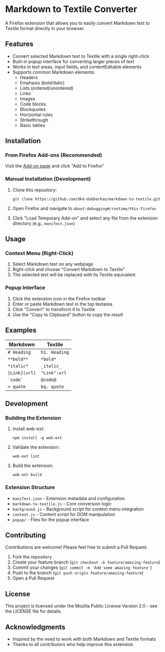 # Markdown to Textile Converter

A Firefox extension that allows you to easily convert Markdown text to Textile format directly in your browser.

## Features

- Convert selected Markdown text to Textile with a single right-click
- Built-in popup interface for converting larger pieces of text
- Works in text areas, input fields, and contentEditable elements
- Supports common Markdown elements:
  - Headers
  - Emphasis (bold/italic)
  - Lists (ordered/unordered)
  - Links
  - Images
  - Code blocks
  - Blockquotes
  - Horizontal rules
  - Strikethrough
  - Basic tables

## Installation

### From Firefox Add-ons (Recommended)

Visit the [Add-on page](https://addons.mozilla.org/de/firefox/addon/markdown-to-textile-converter/) and click "Add to Firefox"

### Manual Installation (Development)

1. Clone this repository:
   ```
   git clone https://github.com/dkd-dobberkau/markdown-to-textile.git
   ```

2. Open Firefox and navigate to `about:debugging#/runtime/this-firefox`

3. Click "Load Temporary Add-on" and select any file from the extension directory (e.g., `manifest.json`)

## Usage

### Context Menu (Right-Click)

1. Select Markdown text on any webpage
2. Right-click and choose "Convert Markdown to Textile"
3. The selected text will be replaced with its Textile equivalent

### Popup Interface

1. Click the extension icon in the Firefox toolbar
2. Enter or paste Markdown text in the top textarea
3. Click "Convert" to transform it to Textile
4. Use the "Copy to Clipboard" button to copy the result

## Examples

| Markdown | Textile |
|----------|---------|
| `# Heading` | `h1. Heading` |
| `**bold**` | `*bold*` |
| `*italic*` | `_italic_` |
| `[Link](url)` | `"Link":url` |
| ``` `code` ``` | `@code@` |
| `> quote` | `bq. quote` |

## Development

### Building the Extension

1. Install web-ext:
   ```
   npm install -g web-ext
   ```

2. Validate the extension:
   ```
   web-ext lint
   ```

3. Build the extension:
   ```
   web-ext build
   ```

### Extension Structure

- `manifest.json` - Extension metadata and configuration
- `markdown-to-textile.js` - Core conversion logic
- `background.js` - Background script for context menu integration
- `content.js` - Content script for DOM manipulation
- `popup/` - Files for the popup interface

## Contributing

Contributions are welcome! Please feel free to submit a Pull Request.

1. Fork the repository
2. Create your feature branch (`git checkout -b feature/amazing-feature`)
3. Commit your changes (`git commit -m 'Add some amazing feature'`)
4. Push to the branch (`git push origin feature/amazing-feature`)
5. Open a Pull Request

## License

This project is licensed under the Mozilla Public License Version 2.0 - see the LICENSE file for details.

## Acknowledgments

- Inspired by the need to work with both Markdown and Textile formats
- Thanks to all contributors who help improve this extension
